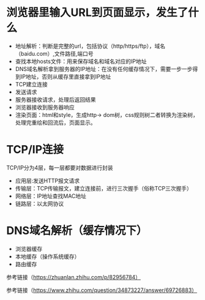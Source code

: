 # 浏览器里输入URL到页面显示，发生了什么
-   地址解析：判断是完整的url，包括协议（http/https/ftp），域名（baidu.com）,文件路径,端口号
-   查找本地hosts文件：用来保存域名和域名对应的IP地址
-   DNS域名解析拿到服务器的IP地址：在没有任何缓存情况下，需要一步一步得到IP地址，否则从缓存里直接拿到IP地址
-   TCP建立连接
-   发送请求
-   服务器接收请求，处理后返回结果
-   浏览器接收到服务器响应
-   渲染页面：html和style，生成http-> dom树，css规则树二者转换为渲染树，处理完重绘和回流后，页面显示。
# TCP/IP连接
TCP/IP分为4层，每一层都要对数据进行封装
-   应用层:发送HTTP报文请求
-   传输层：TCP传输报文，建立连接前，进行三次握手（俗称TCP三次握手）
-   网络层：IP地址查找MAC地址
-   链路层：以太网协议
# DNS域名解析（缓存情况下）
-   浏览器缓存
-   本地缓存（操作系统缓存）
-   路由缓存

参考链接（https://zhuanlan.zhihu.com/p/82956784）

参考链接（https://www.zhihu.com/question/34873227/answer/69726883）
